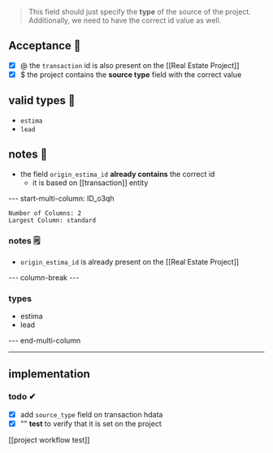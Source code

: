 > This field should just specify the **type** of the source of the project. Additionally, we need to have the correct id value as well.

## Acceptance 📗
- [x] @  the `transaction` id is also present on the [[Real Estate Project]] 
- [x] $ the project contains the **source type** field with the correct value

## valid types 📑
- `estima`
- `lead`
## notes 📔
- the field `origin_estima_id` **already contains** the correct id
	- it is based on [[transaction]] entity

--- start-multi-column: ID_o3qh
```column-settings
Number of Columns: 2
Largest Column: standard
```
### notes 🗒
- `origin_estima_id` is already present on the [[Real Estate Project]]

--- column-break ---

### types
- estima
- lead

--- end-multi-column

---
## implementation

### todo ✔
- [x] add `source_type` field on transaction hdata
- [x] "" **test** to verify that it is set on the project

[[project workflow test]]
